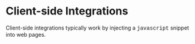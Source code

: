# Client-side  Integrations

Client-side integrations typically work by injecting a <span style="font-family:Courier New;">javascript</span> snippet into web pages.
